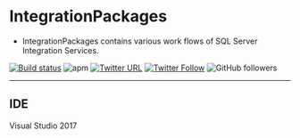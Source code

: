 ﻿# IntegrationPackages

* IntegrationPackages contains various work flows of SQL Server Integration Services.

[![Build status](https://avvarma.visualstudio.com/ProgLan/_apis/build/status/Runner?branchName=master)](https://avvarma.visualstudio.com/ProgLan/_build/latest?definitionId=10)
![apm](https://img.shields.io/apm/l/vim-mode.svg)
[![Twitter URL](https://img.shields.io/twitter/url/http/shields.io.svg?style=social)](https://twitter.com/iAvinashVarma) [![Twitter Follow](https://img.shields.io/twitter/follow/iAvinashVarma.svg?style=social&label=Follow)](https://twitter.com/iAvinashVarma)
![GitHub followers](https://img.shields.io/github/followers/iAvinashVarma.svg?style=flat-square&label=Follow)

---

## IDE

Visual Studio 2017